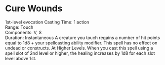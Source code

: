 # Cure Wounds
1st-level evocation 
Casting Time: 1 action  
Range: Touch  
Components: V, S  
Duration: Instantaneous 
A creature you touch regains a number of hit points equal to 1d8 + your spellcasting ability modifier. This spell has no effect on undead or constructs. 
At Higher Levels. When you cast this spell using a spell slot of 2nd level or higher, the healing increases by 1d8 for each slot level above 1st.